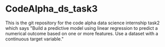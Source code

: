 # CodeAlpha_ds_task3
This is the git repository for the code alpha data science internship task2 which says "Build a predictive model using linear regression to predict a numerical outcome based on one or more features. Use a dataset with a continuous target variable."
